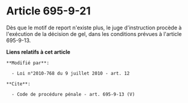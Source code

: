# Article 695-9-21

Dès que le motif de report n'existe plus, le juge d'instruction procède à l'exécution de la décision de gel, dans les
conditions prévues à l'article 695-9-13.

**Liens relatifs à cet article**

	**Modifié par**:

	  - Loi n°2010-768 du 9 juillet 2010 - art. 12

	**Cite**:

	  - Code de procédure pénale - art. 695-9-13 (V)
